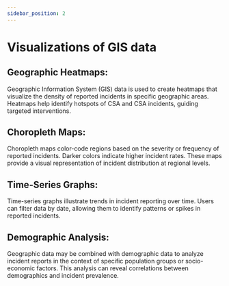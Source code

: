 ```yaml
---
sidebar_position: 2
---
```


# Visualizations of GIS data

## Geographic Heatmaps:

Geographic Information System (GIS) data is used to create heatmaps that visualize the density of reported incidents in specific geographic areas.
Heatmaps help identify hotspots of CSA and CSA incidents, guiding targeted interventions.

## Choropleth Maps:

Choropleth maps color-code regions based on the severity or frequency of reported incidents. Darker colors indicate higher incident rates.
These maps provide a visual representation of incident distribution at regional levels.

## Time-Series Graphs:

Time-series graphs illustrate trends in incident reporting over time. Users can filter data by date, allowing them to identify patterns or spikes in reported incidents.

## Demographic Analysis:

Geographic data may be combined with demographic data to analyze incident reports in the context of specific population groups or socio-economic factors.
This analysis can reveal correlations between demographics and incident prevalence.
